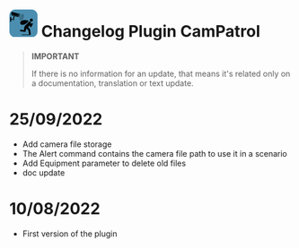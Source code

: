 ![CamPatrol Icon](../images/camPatrol_icon-50.png) Changelog Plugin CamPatrol
==

>**IMPORTANT**
>
>If there is no information for an update, that means it's related only on a documentation, translation or text update.

25/09/2022
==

- Add camera file storage
- The Alert command contains the camera file path to use it in a scenario
- Add Equipment parameter to delete old files
- doc update


10/08/2022
==

- First version of the plugin
